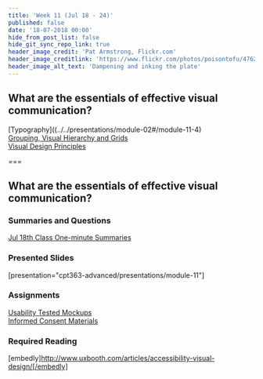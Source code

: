 ```yaml
---
title: 'Week 11 (Jul 18 - 24)'
published: false
date: '18-07-2018 00:00'
hide_from_post_list: false
hide_git_sync_repo_link: true
header_image_credit: 'Pat Armstrong, Flickr.com'
header_image_creditlink: 'https://www.flickr.com/photos/poisontofu/4762082009/'
header_image_alt_text: 'Dampening and inking the plate'
---
```


## What are the essentials of effective visual communication?  
[Typography]((../../presentations/module-02#/module-11-4)  
[Grouping, Visual Hierarchy and Grids](../../presentations/module-11#/module-11-5)  
[Visual Design Principles](../../presentations/module-11#/module-11-6)  

===

## **What are the essentials of effective visual communication?**

### Summaries and Questions  
[Jul 18th Class One-minute Summaries](https://canvas.sfu.ca/courses/55288/assignments)

### Presented Slides  
[presentation="cpt363-advanced/presentations/module-11"]

### Assignments
[Usability Tested Mockups](https://canvas.sfu.ca/courses/55288/assignments)  
[Informed Consent Materials](https://canvas.sfu.ca/courses/55288/files)  

### Required Reading  
[embedly]http://www.uxbooth.com/articles/accessibility-visual-design/[/embedly]

